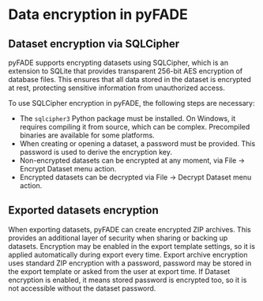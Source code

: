 # Data encryption in pyFADE

## Dataset encryption via SQLCipher

pyFADE supports encrypting datasets using SQLCipher, which is an extension to SQLite that provides transparent 256-bit AES encryption of database files. This ensures that all data stored in the dataset is encrypted at rest, protecting sensitive information from unauthorized access.

To use SQLCipher encryption in pyFADE, the following steps are necessary:
- The `sqlcipher3` Python package must be installed. On Windows, it requires compiling it from source, which can be complex. Precompiled binaries are available for some platforms.
- When creating or opening a dataset, a password must be provided. This password is used to derive the encryption key.
- Non-encrypted datasets can be encrypted at any moment, via File -> Encrypt Dataset menu action.
- Encrypted datasets can be decrypted via File -> Decrypt Dataset menu action.

## Exported datasets encryption

When exporting datasets, pyFADE can create encrypted ZIP archives. This provides an additional layer of security when sharing or backing up datasets.
Encryption may be enabled in the export template settings, so it is applied automatically during export every time.
Export archive encryption uses standard ZIP encryption with a password, password may be stored in the export template or asked from the user at export time. If Dataset encryption is enabled, it means stored password is encrypted too, so it is not accessible without the dataset password.

